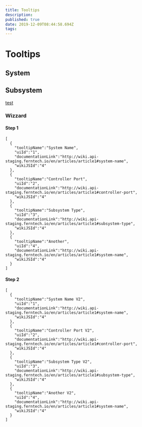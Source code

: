 ```yaml
---
title: Tooltips
description: 
published: true
date: 2019-12-09T08:44:58.694Z
tags: 
---
```



# Tooltips
 
## System

## <a name="subsystem"></a> Subsystem 


<a href="http://wiki.api-staging.ferntech.io/en/articles/article1#system-name" >test</a>

### Wizzard 

#### Step 1
<!-- tooltipMeta --> 
```
[
  {
    "tooltipName":"System Name",
    "uiId":"1",
    "documentationLink":"http://wiki.api-staging.ferntech.io/en/articles/article1#system-name",
    "wikiJSId":"4"
  },
  {
    "tooltipName":"Controller Port",
    "uiId":"2",
    "documentationLink":"http://wiki.api-staging.ferntech.io/en/articles/article1#controller-port",
    "wikiJSId":"4"
  },
  {
    "tooltipName":"Subsystem Type",
    "uiId":"3",
    "documentationLink":"http://wiki.api-staging.ferntech.io/en/articles/article1#subsystem-type",
    "wikiJSId":"4"
  },
  {
    "tooltipName":"Another",
    "uiId":"4",
    "documentationLink":"http://wiki.api-staging.ferntech.io/en/articles/article1#system-name",
    "wikiJSId":"4"
  }
]
```
<!-- tooltipMeta -->
 
 
#### Step 2
<!-- tooltipMeta -->
```
[
  {
    "tooltipName":"System Name V2",
    "uiId":"1",
    "documentationLink":"http://wiki.api-staging.ferntech.io/en/articles/article1#system-name",
    "wikiJSId":"4"
  },
  {
    "tooltipName":"Controller Port V2",
    "uiId":"2",
    "documentationLink":"http://wiki.api-staging.ferntech.io/en/articles/article1#controller-port",
    "wikiJSId":"4"
  },
  {
    "tooltipName":"Subsystem Type V2",
    "uiId":"3",
    "documentationLink":"http://wiki.api-staging.ferntech.io/en/articles/article1#subsystem-type",
    "wikiJSId":"4"
  },
  {
    "tooltipName":"Another V2",
    "uiId":"4",
    "documentationLink":"http://wiki.api-staging.ferntech.io/en/articles/article1#system-name",
    "wikiJSId":"4"
  }
]
```
<!-- tooltipMeta -->